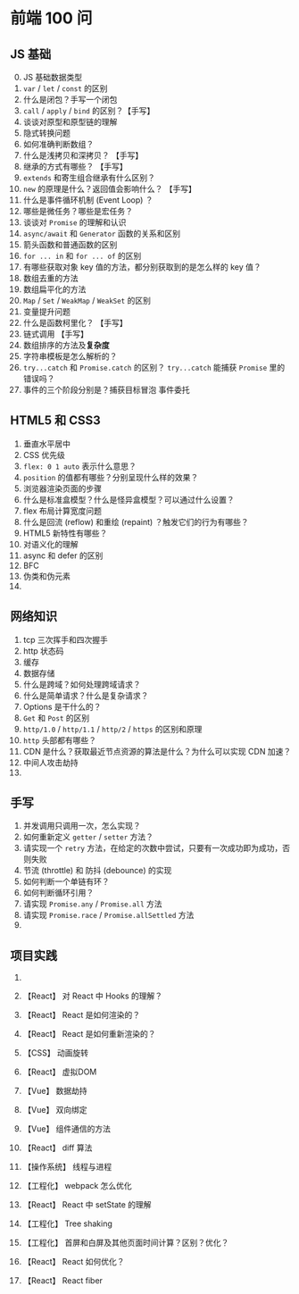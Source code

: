 # 前端 100 问

## JS 基础

0. JS 基础数据类型
1. `var` / `let` / `const` 的区别
2. 什么是闭包？手写一个闭包
3. `call` / `apply` / `bind` 的区别？【手写】
4. 谈谈对原型和原型链的理解
5. 隐式转换问题
6. 如何准确判断数组？
7. 什么是浅拷贝和深拷贝？ 【手写】
8. 继承的方式有哪些？ 【手写】
9. `extends` 和寄生组合继承有什么区别？
10. `new` 的原理是什么？返回值会影响什么？ 【手写】
11. 什么是事件循环机制 (Event Loop) ？
12. 哪些是微任务？哪些是宏任务？
13. 谈谈对 `Promise` 的理解和认识
14. `async/await` 和 `Generator` 函数的关系和区别
15. 箭头函数和普通函数的区别
16. `for ... in` 和 `for ... of` 的区别
17. 有哪些获取对象 key 值的方法，都分别获取到的是怎么样的 key 值？
18. 数组去重的方法
19. 数组扁平化的方法
20. `Map` / `Set` / `WeakMap` / `WeakSet` 的区别
21. 变量提升问题
22. 什么是函数柯里化？ 【手写】
23. 链式调用 【手写】
24. 数组排序的方法及**复杂度**
25. 字符串模板是怎么解析的？
26. `try...catch` 和 `Promise.catch` 的区别？ `try...catch` 能捕获 `Promise` 里的错误吗？
27. 事件的三个阶段分别是？捕获目标冒泡 事件委托

## HTML5 和 CSS3

1. 垂直水平居中
2. CSS 优先级
3. `flex: 0 1 auto` 表示什么意思？
4. `position` 的值都有哪些？分别呈现什么样的效果？
5. 浏览器渲染页面的步骤
6. 什么是标准盒模型？什么是怪异盒模型？可以通过什么设置？
7. flex 布局计算宽度问题
8. 什么是回流 (reflow) 和重绘 (repaint) ？触发它们的行为有哪些？
9. HTML5 新特性有哪些？
10. 对语义化的理解
11. async 和 defer 的区别
12. BFC
13. 伪类和伪元素
14. 

## 网络知识

1. tcp 三次挥手和四次握手
2. http 状态码
3. 缓存
4. 数据存储
5. 什么是跨域？如何处理跨域请求？
6. 什么是简单请求？什么是复杂请求？
7. Options 是干什么的？
8. `Get` 和 `Post` 的区别
9. `http/1.0` / `http/1.1` / `http/2` / `https` 的区别和原理
10. `http` 头部都有哪些？
11. CDN 是什么？获取最近节点资源的算法是什么？为什么可以实现 CDN 加速？
12. 中间人攻击劫持
13. 

## 手写

1. 并发调用只调用一次，怎么实现？
2. 如何重新定义 `getter` / `setter` 方法？
3. 请实现一个 `retry` 方法，在给定的次数中尝试，只要有一次成功即为成功，否则失败 
4. 节流 (throttle) 和 防抖 (debounce) 的实现
5. 如何判断一个单链有环？
6. 如何判断循环引用？
7. 请实现 `Promise.any` / `Promise.all` 方法
8. 请实现 `Promise.race` / `Promise.allSettled` 方法
9. 

## 项目实践

1. 


1. 【React】 对 React 中 Hooks 的理解？
2. 【React】 React 是如何渲染的？
3. 【React】 React 是如何重新渲染的？
8. 【CSS】 动画旋转
12. 【React】 虚拟DOM
14. 【Vue】 数据劫持
15. 【Vue】 双向绑定
18. 【Vue】 组件通信的方法
19. 【React】 diff 算法
21. 【操作系统】 线程与进程
23. 【工程化】 webpack 怎么优化
25. 【React】 React 中 setState 的理解
26. 【工程化】 Tree shaking
27. 【工程化】 首屏和白屏及其他页面时间计算？区别？优化？
31. 【React】 React 如何优化？
33. 【React】 React fiber
